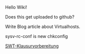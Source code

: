 Hello Wiki!

Does this get uploaded to github?

Write Blog article about Virtualhosts.

sysv-rc-conf is new chkconfig

[SWT-Klausurvorbereitung](/SWT-Klausurvorbereitung)